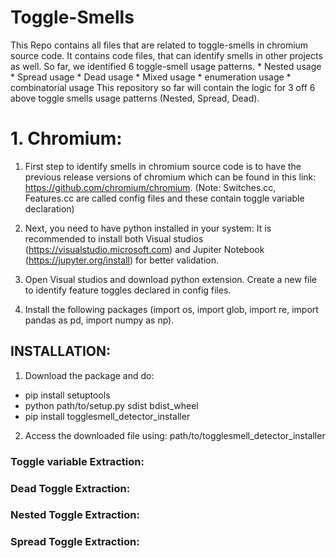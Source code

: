 # Toggle-Smells

This Repo contains all files that are related to toggle-smells in chromium source code. It contains code files, that can identify smells in other projects as well. So far, we identified 6 toggle-smell usage patterns.
    * Nested usage
    * Spread usage
    * Dead usage
    * Mixed usage
    * enumeration usage
    * combinatorial usage
This repository so far will contain the logic for 3 off 6 above toggle smells usage patterns (Nested, Spread, Dead).

# 1. Chromium:

1. First step to identify smells in chromium source code is to have the previous release versions of chromium which can be found in this link: https://github.com/chromium/chromium.
    (Note: Switches.cc, Features.cc are called config files and these contain toggle variable declaration)

2. Next, you need to have python installed in your system: It is recommended to install both Visual studios (https://visualstudio.microsoft.com) and Jupiter Notebook (https://jupyter.org/install) for better validation.

3. Open Visual studios and download python extension. Create a new file to identify feature toggles declared in config files.

4. Install the following packages (import os, import glob, import re, import pandas as pd, import numpy as np).


## INSTALLATION:
1. Download the package and do: 
*  pip install setuptools
*  python path/to/setup.py sdist bdist_wheel
*  pip install togglesmell_detector_installer

2. Access the downloaded file using: path/to/togglesmell_detector_installer


### Toggle variable Extraction:
### Dead Toggle Extraction:
### Nested Toggle Extraction:
### Spread Toggle Extraction:
